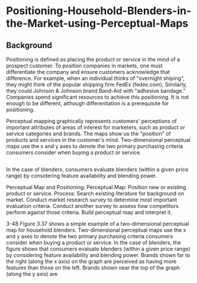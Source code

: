 # Positioning-Household-Blenders-in-the-Market-using-Perceptual-Maps

## Background

Positioning is defined as placing the product or service in the mind of a prospect customer. To position companies in markets, one must differentiate the company and ensure customers acknowledge that difference. For example, when an individual thinks of "overnight shiping", they might think of the popular shipping firm FedEx (fedex.com), Similarly, they could Johnson & Johnson brand Band-Aid with "adhesive bandage." Companies spend significant resources to achieve this positioning. It is not enough to be different, although differentiation is a prerequisite for positioning.

Perceptual mapping graphically represents customers' perceptions of important attributes of areas of interest for marketers, such as product or service categories and brands. The maps show us the "position" of products and services in the customer's mind. Two-dimensional perceptual maps use the x and y axes to denote the two primary purchasing criteria consumers consider when buying a product or service. 

## 

In the case of blenders, consumers evaluate blenders (within a given price range) by considering feature availability and blending power.

Perceptual Map and Positioning: Perceptual Map: Position new or existing product or service.
Process: Search existing literature for background on market. Conduct market research survey to
determine most important evaluation criteria. Conduct another survey to assess how competitors
perform against those criteria. Build perceptual map and interpret it. 




3-48
Figure 3.37 shows a simple example of a two-dimensional perceptual map for household
blenders. Two-dimensional perceptual maps use the x and y axes to denote the two primary
purchasing criteria consumers consider when buying a product or service. In the case of
blenders, the figure shows that consumers evaluate blenders (within a given price range) by
considering feature availability and blending power.
Brands shown far to the right (along the x axis) on the graph are perceived as having more
features than those on the left. Brands shown near the top of the graph (along the y axis) are
